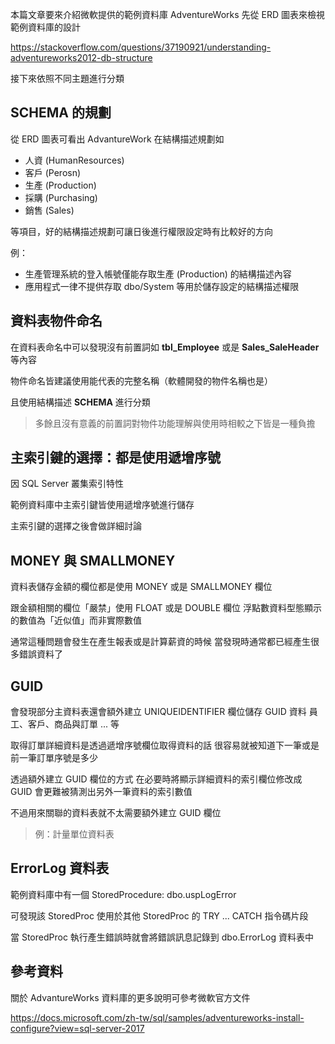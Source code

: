 本篇文章要來介紹微軟提供的範例資料庫 AdventureWorks
先從 ERD 圖表來檢視範例資料庫的設計

https://stackoverflow.com/questions/37190921/understanding-adventureworks2012-db-structure

接下來依照不同主題進行分類

## SCHEMA 的規劃

從 ERD 圖表可看出 AdvantureWork 在結構描述規劃如

- 人資 (HumanResources)
- 客戶 (Perosn)
- 生產 (Production) 
- 採購 (Purchasing)
- 銷售 (Sales)

等項目，好的結構描述規劃可讓日後進行權限設定時有比較好的方向

例：

- 生產管理系統的登入帳號僅能存取生產 (Production) 的結構描述內容
- 應用程式一律不提供存取 dbo/System 等用於儲存設定的結構描述權限

## 資料表物件命名

在資料表命名中可以發現沒有前置詞如 **tbl_Employee** 或是 **Sales_SaleHeader** 等內容

物件命名皆建議使用能代表的完整名稱（軟體開發的物件名稱也是）

且使用結構描述 **SCHEMA** 進行分類

> 多餘且沒有意義的前置詞對物件功能理解與使用時相較之下皆是一種負擔

## 主索引鍵的選擇：都是使用遞增序號

因 SQL Server 叢集索引特性

範例資料庫中主索引鍵皆使用遞增序號進行儲存

主索引鍵的選擇之後會做詳細討論

## MONEY 與 SMALLMONEY

資料表儲存金額的欄位都是使用 MONEY 或是 SMALLMONEY 欄位

跟金額相關的欄位「嚴禁」使用 FLOAT 或是 DOUBLE 欄位
浮點數資料型態顯示的數值為「近似值」而非實際數值

通常這種問題會發生在產生報表或是計算薪資的時候
當發現時通常都已經產生很多錯誤資料了

## GUID

會發現部分主資料表還會額外建立 UNIQUEIDENTIFIER 欄位儲存 GUID 資料
員工、客戶、商品與訂單 ... 等

取得訂單詳細資料是透過遞增序號欄位取得資料的話
很容易就被知道下一筆或是前一筆訂單序號是多少

透過額外建立 GUID 欄位的方式
在必要時將顯示詳細資料的索引欄位修改成 GUID
會更難被猜測出另外一筆資料的索引數值

不過用來關聯的資料表就不太需要額外建立 GUID 欄位

> 例：計量單位資料表

## ErrorLog 資料表

範例資料庫中有一個 StoredProcedure: dbo.uspLogError

可發現該 StoredProc 使用於其他 StoredProc 的 TRY ... CATCH 指令碼片段

當 StoredProc 執行產生錯誤時就會將錯誤訊息記錄到 dbo.ErrorLog 資料表中

## 參考資料

關於 AdvantureWorks 資料庫的更多說明可參考微軟官方文件

https://docs.microsoft.com/zh-tw/sql/samples/adventureworks-install-configure?view=sql-server-2017